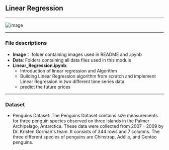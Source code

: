## Linear Regression
---
![image](https://static.javatpoint.com/tutorial/machine-learning/images/linear-regression-in-machine-learning.png)

---
### File descriptions
* **Image**： folder containing images used in README and .ipynb
* **Data**: Folders containing all data files used in this module
* **Linear_Regression.ipynb**:
     - Introduction of linear regression and Algorithm
     - Building Linear Regression algorithm from scratch and implement Linear Regression in two different time series data 
     - predict the future prices

---
### Dataset
* Penguins Dataset:
 The Penguins Dataset contains size measurements for three penguin species observed on three islands in the Palmer Archipelago, Antarctica. These data were collected from 2007 - 2009 by Dr. Kristen Gorman's team. It consists of 344 rows and 7 columns. The three different species of penguins are Chinstrap, Adélie, and Gentoo penguins.
